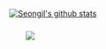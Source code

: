 [![Seongil's github stats](https://github-readme-stats.vercel.app/api?username=)](https://github.com/anuraghazra/github-readme-stats)

 

<img src="https://github-readme-stats.vercel.app/api?username=SeongilHeo&show_icons=true&theme=tokyonight&count_private=true&include_all_commits=true" style="height: auto; margin-left: 20px; margin-right: 20px; padding: 10px;"/>
